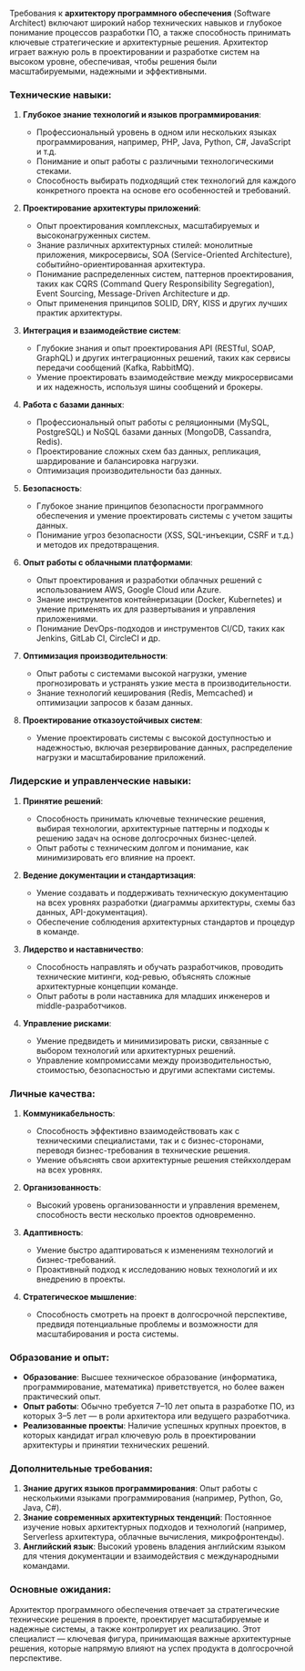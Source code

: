 Требования к **архитектору программного обеспечения** (Software Architect) включают широкий набор технических навыков и глубокое понимание процессов разработки ПО, а также способность принимать ключевые стратегические и архитектурные решения. Архитектор играет важную роль в проектировании и разработке систем на высоком уровне, обеспечивая, чтобы решения были масштабируемыми, надежными и эффективными.

### Технические навыки:
1. **Глубокое знание технологий и языков программирования**:
   - Профессиональный уровень в одном или нескольких языках программирования, например, PHP, Java, Python, C#, JavaScript и т.д.
   - Понимание и опыт работы с различными технологическими стеками.
   - Способность выбирать подходящий стек технологий для каждого конкретного проекта на основе его особенностей и требований.

2. **Проектирование архитектуры приложений**:
   - Опыт проектирования комплексных, масштабируемых и высоконагруженных систем.
   - Знание различных архитектурных стилей: монолитные приложения, микросервисы, SOA (Service-Oriented Architecture), событийно-ориентированная архитектура.
   - Понимание распределенных систем, паттернов проектирования, таких как CQRS (Command Query Responsibility Segregation), Event Sourcing, Message-Driven Architecture и др.
   - Опыт применения принципов SOLID, DRY, KISS и других лучших практик архитектуры.

3. **Интеграция и взаимодействие систем**:
   - Глубокие знания и опыт проектирования API (RESTful, SOAP, GraphQL) и других интеграционных решений, таких как сервисы передачи сообщений (Kafka, RabbitMQ).
   - Умение проектировать взаимодействие между микросервисами и их надежность, используя шины сообщений и брокеры.

4. **Работа с базами данных**:
   - Профессиональный опыт работы с реляционными (MySQL, PostgreSQL) и NoSQL базами данных (MongoDB, Cassandra, Redis).
   - Проектирование сложных схем баз данных, репликация, шардирование и балансировка нагрузки.
   - Оптимизация производительности баз данных.

5. **Безопасность**:
   - Глубокое знание принципов безопасности программного обеспечения и умение проектировать системы с учетом защиты данных.
   - Понимание угроз безопасности (XSS, SQL-инъекции, CSRF и т.д.) и методов их предотвращения.

6. **Опыт работы с облачными платформами**:
   - Опыт проектирования и разработки облачных решений с использованием AWS, Google Cloud или Azure.
   - Знание инструментов контейнеризации (Docker, Kubernetes) и умение применять их для развертывания и управления приложениями.
   - Понимание DevOps-подходов и инструментов CI/CD, таких как Jenkins, GitLab CI, CircleCI и др.

7. **Оптимизация производительности**:
   - Опыт работы с системами высокой нагрузки, умение прогнозировать и устранять узкие места в производительности.
   - Знание технологий кеширования (Redis, Memcached) и оптимизации запросов к базам данных.

8. **Проектирование отказоустойчивых систем**:
   - Умение проектировать системы с высокой доступностью и надежностью, включая резервирование данных, распределение нагрузки и масштабирование приложений.

### Лидерские и управленческие навыки:
1. **Принятие решений**:
   - Способность принимать ключевые технические решения, выбирая технологии, архитектурные паттерны и подходы к решению задач на основе долгосрочных бизнес-целей.
   - Опыт работы с техническим долгом и понимание, как минимизировать его влияние на проект.

2. **Ведение документации и стандартизация**:
   - Умение создавать и поддерживать техническую документацию на всех уровнях разработки (диаграммы архитектуры, схемы баз данных, API-документация).
   - Обеспечение соблюдения архитектурных стандартов и процедур в команде.

3. **Лидерство и наставничество**:
   - Способность направлять и обучать разработчиков, проводить технические митинги, код-ревью, объяснять сложные архитектурные концепции команде.
   - Опыт работы в роли наставника для младших инженеров и middle-разработчиков.

4. **Управление рисками**:
   - Умение предвидеть и минимизировать риски, связанные с выбором технологий или архитектурных решений.
   - Управление компромиссами между производительностью, стоимостью, безопасностью и другими аспектами системы.

### Личные качества:
1. **Коммуникабельность**:
   - Способность эффективно взаимодействовать как с техническими специалистами, так и с бизнес-сторонами, переводя бизнес-требования в технические решения.
   - Умение объяснять свои архитектурные решения стейкхолдерам на всех уровнях.

2. **Организованность**:
   - Высокий уровень организованности и управления временем, способность вести несколько проектов одновременно.

3. **Адаптивность**:
   - Умение быстро адаптироваться к изменениям технологий и бизнес-требований.
   - Проактивный подход к исследованию новых технологий и их внедрению в проекты.

4. **Стратегическое мышление**:
   - Способность смотреть на проект в долгосрочной перспективе, предвидя потенциальные проблемы и возможности для масштабирования и роста системы.

### Образование и опыт:
- **Образование**: Высшее техническое образование (информатика, программирование, математика) приветствуется, но более важен практический опыт.
- **Опыт работы**: Обычно требуется 7–10 лет опыта в разработке ПО, из которых 3–5 лет — в роли архитектора или ведущего разработчика.
- **Реализованные проекты**: Наличие успешных крупных проектов, в которых кандидат играл ключевую роль в проектировании архитектуры и принятии технических решений.

### Дополнительные требования:
1. **Знание других языков программирования**: Опыт работы с несколькими языками программирования (например, Python, Go, Java, C#).
2. **Знание современных архитектурных тенденций**: Постоянное изучение новых архитектурных подходов и технологий (например, Serverless архитектура, облачные вычисления, микрофронтенды).
3. **Английский язык**: Высокий уровень владения английским языком для чтения документации и взаимодействия с международными командами.

### Основные ожидания:
Архитектор программного обеспечения отвечает за стратегические технические решения в проекте, проектирует масштабируемые и надежные системы, а также контролирует их реализацию. Этот специалист — ключевая фигура, принимающая важные архитектурные решения, которые напрямую влияют на успех продукта в долгосрочной перспективе.